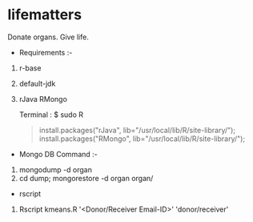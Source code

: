 # lifematters
Donate organs. Give life.


* Requirements :-

1) r-base
2) default-jdk
3) rJava RMongo

	Terminal : 
	$ sudo R  
	> install.packages("rJava", lib="/usr/local/lib/R/site-library/");  
	> install.packages("RMongo", lib="/usr/local/lib/R/site-library/");  
					
* Mongo DB Command :-  
1) mongodump -d organ
2) cd dump; mongorestore -d organ organ/


* rscript  
1) Rscript kmeans.R '<Donor/Receiver Email-ID>' 'donor/receiver'
